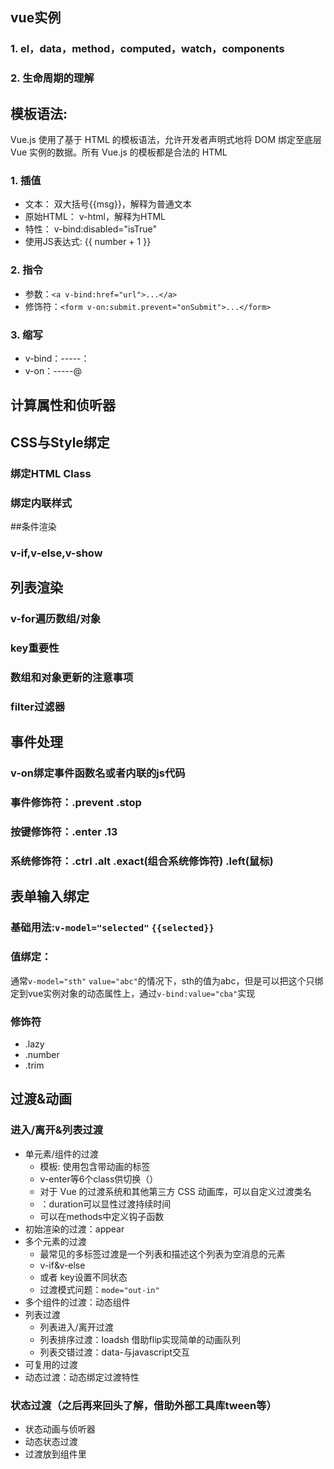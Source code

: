 ﻿## vue实例
### 1. el，data，method，computed，watch，components
### 2. 生命周期的理解
## 模板语法:
   Vue.js 使用了基于 HTML 的模板语法，允许开发者声明式地将 DOM 绑定至底层 Vue 实例的数据。所有 Vue.js 的模板都是合法的 HTML
### 1. 插值
  * 文本： 双大括号{{msg}}，解释为普通文本
  * 原始HTML： v-html，解释为HTML
  * 特性： v-bind:disabled="isTrue"
  * 使用JS表达式: {{ number + 1 }}

### 2. 指令
* 参数：`<a v-bind:href="url">...</a>`
* 修饰符：`<form v-on:submit.prevent="onSubmit">...</form>`

### 3. 缩写
   * v-bind：-----：
   * v-on：-----@
   
## 计算属性和侦听器
## CSS与Style绑定
### 绑定HTML Class
### 绑定内联样式
##条件渲染
### v-if,v-else,v-show
## 列表渲染
### v-for遍历数组/对象
### key重要性
### 数组和对象更新的注意事项
### filter过滤器
## 事件处理
### v-on绑定事件函数名或者内联的js代码
### 事件修饰符：.prevent .stop
### 按键修饰符：.enter .13
### 系统修饰符：.ctrl .alt .exact(组合系统修饰符) .left(鼠标)
## 表单输入绑定
### 基础用法:`v-model="selected"` `{{selected}}`
### 值绑定：
通常`v-model="sth"` `value="abc"`的情况下，sth的值为abc，但是可以把这个只绑定到vue实例对象的动态属性上，通过`v-bind:value="cba"`实现
### 修饰符
* .lazy 
* .number
* .trim

## 过渡&动画
### 进入/离开&列表过渡
* 单元素/组件的过渡
  * 模板: 使用<transition name='xxx'>包含带动画的标签
  * v-enter等6个class供切换（）
  * 对于 Vue 的过渡系统和其他第三方 CSS 动画库，可以自定义过渡类名
  * ：duration可以显性过渡持续时间
  * 可以在methods中定义钩子函数
* 初始渲染的过渡：appear
* 多个元素的过渡
  * 最常见的多标签过渡是一个列表和描述这个列表为空消息的元素 
  * v-if&v-else
  * 或者 key设置不同状态
  * 过渡模式问题：`mode="out-in"`
* 多个组件的过渡：动态组件
* 列表过渡
  * 列表进入/离开过渡
  * 列表排序过渡：loadsh 借助flip实现简单的动画队列
  * 列表交错过渡：data-与javascript交互
* 可复用的过渡
* 动态过渡：动态绑定过渡特性

### 状态过渡（之后再来回头了解，借助外部工具库tween等）
* 状态动画与侦听器
* 动态状态过渡
* 过渡放到组件里


